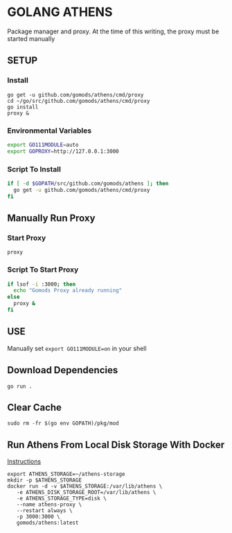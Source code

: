 # GOLANG ATHENS

Package manager and proxy. At the time of this writing, the proxy must be
started manually

## SETUP

### Install

```console
go get -u github.com/gomods/athens/cmd/proxy
cd ~/go/src/github.com/gomods/athens/cmd/proxy
go install
proxy &
```

### Environmental Variables

```bash
export GO111MODULE=auto
export GOPROXY=http://127.0.0.1:3000
```

### Script To Install

```bash
if [ -d $GOPATH/src/github.com/gomods/athens ]; then
  go get -u github.com/gomods/athens/cmd/proxy
fi
```

## Manually Run Proxy

### Start Proxy

```console
proxy
```

### Script To Start Proxy

```bash
if lsof -i :3000; then
  echo "Gomods Proxy already running"
else
  proxy &
fi
```

## USE

Manually set `export GO111MODULE=on` in your shell

## Download Dependencies

```console
go run .
```

## Clear Cache

```console
sudo rm -fr $(go env GOPATH)/pkg/mod
```

## Run Athens From Local Disk Storage With Docker

[Instructions](https://docs.gomods.io/install/shared-team-instance/)

```
export ATHENS_STORAGE=~/athens-storage
mkdir -p $ATHENS_STORAGE
docker run -d -v $ATHENS_STORAGE:/var/lib/athens \
   -e ATHENS_DISK_STORAGE_ROOT=/var/lib/athens \
   -e ATHENS_STORAGE_TYPE=disk \
   --name athens-proxy \
   --restart always \
   -p 3000:3000 \
   gomods/athens:latest
```
